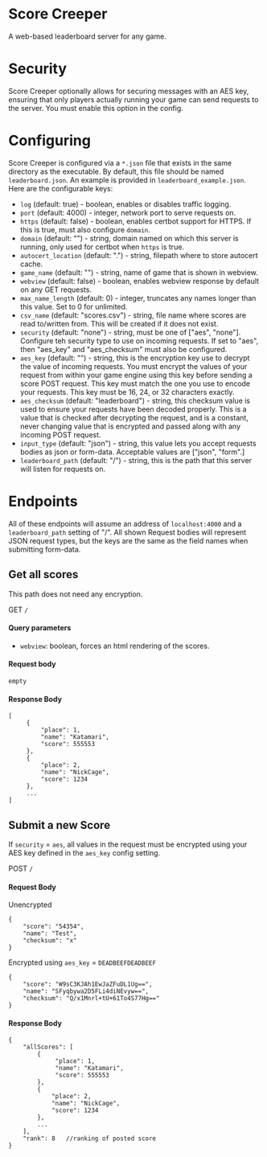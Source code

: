 # Score Creeper
A web-based leaderboard server for any game.

# Security
Score Creeper optionally allows for securing messages with an AES key, ensuring that only players actually running your game can 
send requests to the server. You must enable this option in the config.


# Configuring
Score Creeper is configured via a `*.json` file that exists in the same directory as the executable. By default, this file should be named `leaderboard.json`. An example is
provided in `leaderboard_example.json`. Here are the configurable keys:
- `log` (default: true) - boolean, enables or disables traffic logging.
- `port` (default: 4000) - integer, network port to serve requests on.
- `https` (default: false) - boolean, enables certbot support for HTTPS. If this is true, must also configure `domain`.
- `domain` (default: "") - string, domain named on which this server is running, only used for certbot when `https` is true.
- `autocert_location` (default: ".") - string, filepath where to store autocert cache.
- `game_name` (default: "") - string, name of game that is shown in webview.
- `webview` (default: false) - boolean, enables webview response by default on any GET requests.
- `max_name_length` (default: 0) - integer, truncates any names longer than this value. Set to 0 for unlimited.
- `csv_name` (default: "scores.csv") - string, file name where scores are read to/written from. This will be created if it does not exist.
- `security` (default: "none") - string, must be one of ["aes", "none"]. Configure teh security type to use on incoming requests. If set to "aes", then "aes_key" and "aes_checksum" must also be configured. 
- `aes_key` (default: "") - string, this is the encryption key use to decrypt the value of incoming requests. You must encrypt the values of your request from within your game engine using this key before sending a score POST request. This key must match the one you use to encode your requests. This key must be 16, 24, or 32 characters exactly.
- `aes_checksum` (default: "leaderboard") - string, this checksum value is used to ensure your requests have been decoded properly. This is a value that is checked after decrypting the request, and is a constant, never changing value that is encrypted and passed along with any incoming POST request.  
- `input_type` (default: "json") - string, this value lets you accept requests bodies as json or form-data. Acceptable values are ["json", "form".]
- `leaderboard_path` (default: "/") - string, this is the path that this server will listen for requests on.

# Endpoints
All of these endpoints will assume an address of `localhost:4000` and a `leaderboard_path` setting of "/". All shown Request bodies will represent JSON request types, but the keys are the same as the field names when submitting form-data.
## Get all scores
This path does not need any encryption.

GET `/`

#### Query parameters
- `webview`: boolean, forces an html rendering of the scores.

#### Request body 

`empty`

#### Response Body
```
[
     {
         "place": 1,
         "name": "Katamari",
         "score": 555553
     },
     {
         "place": 2,
         "name": "NickCage",
         "score": 1234
     },
     ...
]
```


## Submit a new Score
If `security` = `aes`, all values in the request must be encrypted using your AES key defined in the `aes_key` config setting.

POST `/`

#### Request Body
Unencrypted
```
{
	"score": "54354",
	"name": "Test",
	"checksum": "x"
}
```

Encrypted using `aes_key` = `DEADBEEFDEADBEEF`
```
{
	"score": "W9sC3KJAh1EwJaZFuDL1Ug==",
	"name": "SFyqbywa2D5FLi4diNEvyw==",
	"checksum": "Q/x1Mnrl+tU+61To4S77Hg=="
}
```


#### Response Body
```
{
    "allScores": [
        {
             "place": 1,
             "name": "Katamari",
             "score": 555553
        },
        {
            "place": 2,
            "name": "NickCage",
            "score": 1234
        },
        ...
    ],
    "rank": 8   //ranking of posted score
}
```

